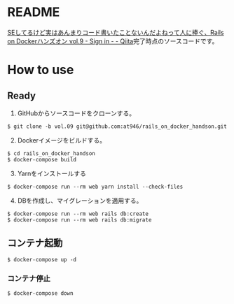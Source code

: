 # README
[SEしてるけど実はあんまりコード書いたことないんだよねって人に捧ぐ、Rails on Dockerハンズオン vol.9 - Sign in - - Qiita](https://qiita.com/at-946/items/59b46a1626f5cfbf64a4)完了時点のソースコードです。

# How to use
## Ready
1. GitHubからソースコードをクローンする。

```
$ git clone -b vol.09 git@github.com:at946/rails_on_docker_handson.git
```

2. Dockerイメージをビルドする。

```
$ cd rails_on_docker_handson
$ docker-compose build
```

3. Yarnをインストールする

```
$ docker-compose run --rm web yarn install --check-files
```

4. DBを作成し、マイグレーションを適用する。

```
$ docker-compose run --rm web rails db:create
$ docker-compose run --rm web rails db:migrate
```

## コンテナ起動
```
$ docker-compose up -d
```

### コンテナ停止
```
$ docker-compose down
```
